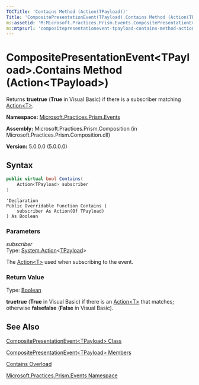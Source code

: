 ```yaml
---
TOCTitle: 'Contains Method (Action(TPayload))'
Title: 'CompositePresentationEvent(TPayload).Contains Method (Action(TPayload)) (Microsoft.Practices.Prism.Events)'
ms:assetid: 'M:Microsoft.Practices.Prism.Events.CompositePresentationEvent\`1.Contains(System.Action{\`0})'
ms:mtpsurl: 'compositepresentationevent-tpayload-contains-method-action-tpayload-mspp-events.md'
---
```


# CompositePresentationEvent&lt;TPayload&gt;.Contains Method (Action&lt;TPayload&gt;)

Returns **truetrue** (**True** in Visual Basic) if there is a subscriber matching [Action&lt;T&gt;](http://msdn.microsoft.com/en-us/library/018hxwa8).

**Namespace:** [Microsoft.Practices.Prism.Events](mspp-events-namespace)

**Assembly:** Microsoft.Practices.Prism.Composition (in Microsoft.Practices.Prism.Composition.dll)

**Version:** 5.0.0.0 (5.0.0.0)
## Syntax
```C#
public virtual bool Contains(
	Action<TPayload> subscriber
)
```
```VB
'Declaration
Public Overridable Function Contains ( 
	subscriber As Action(Of TPayload)
) As Boolean
```
### Parameters

*subscriber*  
Type: [System.Action](http://msdn.microsoft.com/en-us/library/018hxwa8)&lt;[TPayload](compositepresentationevent-tpayload-class-mspp-events)&gt;

The [Action&lt;T&gt;](http://msdn.microsoft.com/en-us/library/018hxwa8) used when subscribing to the event.

### Return Value

Type: [Boolean](http://msdn.microsoft.com/en-us/library/a28wyd50)

**truetrue** (**True** in Visual Basic) if there is an [Action&lt;T&gt;](http://msdn.microsoft.com/en-us/library/018hxwa8) that matches; otherwise **falsefalse** (**False** in Visual Basic).

## See Also
[CompositePresentationEvent&lt;TPayload&gt; Class](compositepresentationevent-tpayload-class-mspp-events)

[CompositePresentationEvent&lt;TPayload&gt; Members](compositepresentationevent-tpayload-members-mspp-events)

[Contains Overload](compositepresentationevent-tpayload-contains-method-mspp-events)

[Microsoft.Practices.Prism.Events Namespace](mspp-events-namespace)
